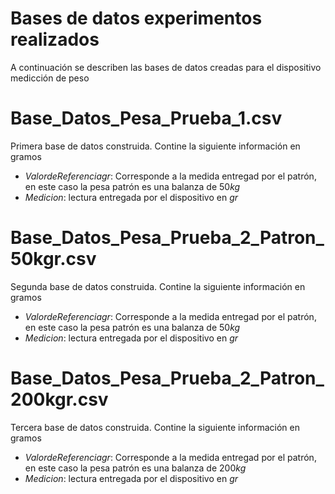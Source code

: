 # Bases de datos experimentos realizados

A continuación se describen las bases de datos creadas para el dispositivo medicción de peso

# Base_Datos_Pesa_Prueba_1.csv

Primera base de datos construida. Contine la siguiente información en gramos

- $Valor de Referencia gr$: Corresponde a la medida entregad por el patrón, en este caso la pesa patrón es una balanza de $50kg$
- $Medicion$: lectura entregada por el dispositivo en $gr$

# Base_Datos_Pesa_Prueba_2_Patron_50kgr.csv

Segunda base de datos construida. Contine la siguiente información en gramos

- $Valor de Referencia gr$: Corresponde a la medida entregad por el patrón, en este caso la pesa patrón es una balanza de $50kg$
- $Medicion$: lectura entregada por el dispositivo en $gr$

# Base_Datos_Pesa_Prueba_2_Patron_200kgr.csv

Tercera base de datos construida. Contine la siguiente información en gramos

- $Valor de Referencia gr$: Corresponde a la medida entregad por el patrón, en este caso la pesa patrón es una balanza de $200kg$
- $Medicion$: lectura entregada por el dispositivo en $gr$

